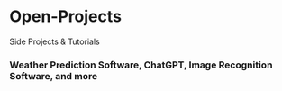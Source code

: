# Open-Projects
Side Projects & Tutorials
### Weather Prediction Software, ChatGPT, Image Recognition Software, and more ###
